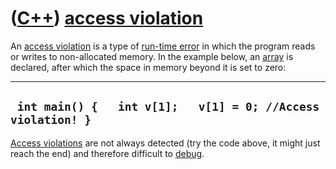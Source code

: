 # ([C++](Cpp.md)) [access violation](CppAccessViolation.md)

An [access violation](CppAccessViolation.md) is a type of [run-time
error](CppRuntimeError.md) in which the program reads or writes to
non-allocated memory. In the example below, an [array](CppArray.md) is
declared, after which the space in memory beyond it is set to zero:

  ---------------------------------------------------------------
  ` int main() {   int v[1];   v[1] = 0; //Access violation! }`
  ---------------------------------------------------------------


[Access violations](CppAccessViolation.md) are not always detected (try
the code above, it might just reach the end) and therefore difficult to
[debug](CppDebug.md).
